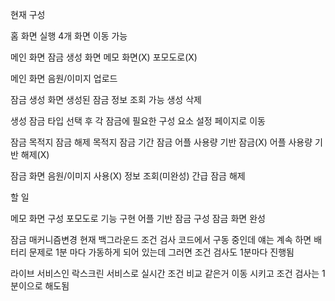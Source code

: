 현재 구성

홈 화면 실행
4개 화면 이동 가능

메인  화면
잠금  생성 화면
메모 화면(X)
포모도로(X)

메인 화면
음원/이미지 업로드

잠금 생성 화면
생성된 잠금 정보 조회 가능
생성
삭제

생성
잠금 타입 선택 후
각 잠금에 필요한 구성 요소 설정 페이지로 이동

잠금
목적지 잠금 해제
목적지 잠금
기간 잠금
어플 사용량 기반 잠금(X)
어플 사용량 기반 해제(X)

잠금 화면
음원/이미지 사용(X)
정보 조회(미완성)
간급 잠금 해제

할 일

메모 화면 구성
포모도로 기능 구현
어플 기반 잠금 구성
잠금 화면 완성

잠금 매커니즘변경
현재 백그라운드 조건 검사 코드에서 구동 중인데
얘는 계속 하면 배터리 문제로 1분 마다 가동하게 되어 있는데
그러면 조건 검사도 1분마다 진행됨

라이브 서비스인 락스크린 서비스로 실시간 조건 비교 같은거 이동 시키고
조건 검사는 1분이으로 해도됨

